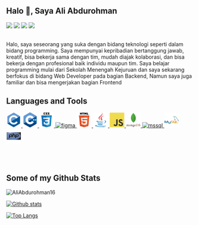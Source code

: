 ## Halo 👋, Saya Ali Abdurohman

<a href="mailto:aliabdurohman16@gmail.com" style="text-decoration: none;" target="_blank">
  <img src="https://img.shields.io/badge/email-%23EA4335?&style=for-the-badge&logo=gmail&logoColor=white"/>
</a>
<a href="https://instagram.com/ali_abdurohman_" style="text-decoration: none;" target="_blank">
  <img src="https://img.shields.io/badge/instagram-%23E4405F?&style=for-the-badge&logo=instagram&logoColor=white"/>
</a>
<a href="https://facebook.com/ali.abdurohman.3" style="text-decoration: none;" target="_blank">
  <img src="https://img.shields.io/badge/facebook-%2326A5E4?&style=for-the-badge&logo=facebook&logoColor=white"/>
</a>
<a href="https://www.linkedin.com/in/ali-abdurohman-1122791b2/" style="text-decoration: none;" target="_blank">
  <img src="https://img.shields.io/badge/linkedin-%2326A5F8?&style=for-the-badge&logo=linkedin&logoColor=white"/>
</a>

<br />
<br />

<p align='left'>Halo, saya seseorang yang suka dengan bidang teknologi seperti dalam bidang programming. Saya mempunyai kepribadian bertanggung jawab, kreatif, bisa bekerja sama dengan tim, mudah diajak kolaborasi, dan bisa bekerja dengan profesional baik individu maupun tim. Saya belajar programming mulai dari Sekolah Menengah Kejuruan dan saya sekarang berfokus di bidang Web Developer pada bagian Backend, Namun saya juga familiar dan bisa mengerjakan bagian Frontend</p>

## Languages and Tools

<p align="left"> <a href="https://www.cprogramming.com/" target="_blank" rel="noreferrer"> <img src="https://raw.githubusercontent.com/devicons/devicon/master/icons/c/c-original.svg" alt="c" width="40" height="40"/> </a> <a href="https://www.w3schools.com/cpp/" target="_blank" rel="noreferrer"> <img src="https://raw.githubusercontent.com/devicons/devicon/master/icons/cplusplus/cplusplus-original.svg" alt="cplusplus" width="40" height="40"/> </a> <a href="https://www.w3schools.com/css/" target="_blank" rel="noreferrer"> <img src="https://raw.githubusercontent.com/devicons/devicon/master/icons/css3/css3-original-wordmark.svg" alt="css3" width="40" height="40"/> </a> <a href="https://www.figma.com/" target="_blank" rel="noreferrer"> <img src="https://www.vectorlogo.zone/logos/figma/figma-icon.svg" alt="figma" width="40" height="40"/> </a> <a href="https://www.w3.org/html/" target="_blank" rel="noreferrer"> <img src="https://raw.githubusercontent.com/devicons/devicon/master/icons/html5/html5-original-wordmark.svg" alt="html5" width="40" height="40"/> </a> <a href="https://www.java.com" target="_blank" rel="noreferrer"> <img src="https://raw.githubusercontent.com/devicons/devicon/master/icons/java/java-original.svg" alt="java" width="40" height="40"/> </a> <a href="https://developer.mozilla.org/en-US/docs/Web/JavaScript" target="_blank" rel="noreferrer"> <img src="https://raw.githubusercontent.com/devicons/devicon/master/icons/javascript/javascript-original.svg" alt="javascript" width="40" height="40"/> </a> <a href="https://www.mongodb.com/" target="_blank" rel="noreferrer"> <img src="https://raw.githubusercontent.com/devicons/devicon/master/icons/mongodb/mongodb-original-wordmark.svg" alt="mongodb" width="40" height="40"/> </a> <a href="https://www.microsoft.com/en-us/sql-server" target="_blank" rel="noreferrer"> <img src="https://www.svgrepo.com/show/303229/microsoft-sql-server-logo.svg" alt="mssql" width="40" height="40"/> </a> <a href="https://www.mysql.com/" target="_blank" rel="noreferrer"> <img src="https://raw.githubusercontent.com/devicons/devicon/master/icons/mysql/mysql-original-wordmark.svg" alt="mysql" width="40" height="40"/> </a> <a href="https://www.php.net" target="_blank" rel="noreferrer"> <img src="https://raw.githubusercontent.com/devicons/devicon/master/icons/php/php-original.svg" alt="php" width="40" height="40"/> </a> </p>

<br />
<br />

## Some of my Github Stats

<p align=left> <img src=https://komarev.com/ghpvc/?username=AliAbdurohman16 alt=AliAbdurohman16 /> </p>

[![Github stats](https://github-readme-stats.vercel.app/api?username=AliAbdurohman16&show_icons=true&include_all_commits=true&theme=algolia)](https://github.com/AliAbdurohman16/github-readme-stats)

[![Top Langs](https://github-readme-stats.vercel.app/api/top-langs/?username=AliAbdurohman16&layout=compact&theme=algolia)](https://github.com/AliAbdurohman16/github-readme-stats)

